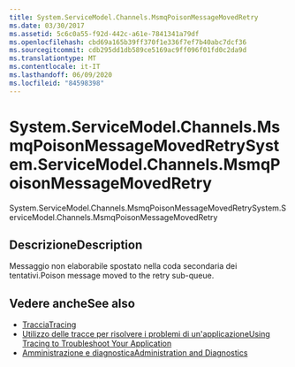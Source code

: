 ```yaml
---
title: System.ServiceModel.Channels.MsmqPoisonMessageMovedRetry
ms.date: 03/30/2017
ms.assetid: 5c6c0a55-f92d-442c-a61e-7841341a79df
ms.openlocfilehash: cbd69a165b39ff370f1e336f7ef7b40abc7dcf36
ms.sourcegitcommit: cdb295dd1db589ce5169ac9ff096f01fd0c2da9d
ms.translationtype: MT
ms.contentlocale: it-IT
ms.lasthandoff: 06/09/2020
ms.locfileid: "84598398"
---
```

# <a name="systemservicemodelchannelsmsmqpoisonmessagemovedretry"></a><span data-ttu-id="db3a7-102">System.ServiceModel.Channels.MsmqPoisonMessageMovedRetry</span><span class="sxs-lookup"><span data-stu-id="db3a7-102">System.ServiceModel.Channels.MsmqPoisonMessageMovedRetry</span></span>
<span data-ttu-id="db3a7-103">System.ServiceModel.Channels.MsmqPoisonMessageMovedRetry</span><span class="sxs-lookup"><span data-stu-id="db3a7-103">System.ServiceModel.Channels.MsmqPoisonMessageMovedRetry</span></span>  
  
## <a name="description"></a><span data-ttu-id="db3a7-104">Descrizione</span><span class="sxs-lookup"><span data-stu-id="db3a7-104">Description</span></span>  
 <span data-ttu-id="db3a7-105">Messaggio non elaborabile spostato nella coda secondaria dei tentativi.</span><span class="sxs-lookup"><span data-stu-id="db3a7-105">Poison message moved to the retry sub-queue.</span></span>  
  
## <a name="see-also"></a><span data-ttu-id="db3a7-106">Vedere anche</span><span class="sxs-lookup"><span data-stu-id="db3a7-106">See also</span></span>

- [<span data-ttu-id="db3a7-107">Traccia</span><span class="sxs-lookup"><span data-stu-id="db3a7-107">Tracing</span></span>](index.md)
- [<span data-ttu-id="db3a7-108">Utilizzo delle tracce per risolvere i problemi di un'applicazione</span><span class="sxs-lookup"><span data-stu-id="db3a7-108">Using Tracing to Troubleshoot Your Application</span></span>](using-tracing-to-troubleshoot-your-application.md)
- [<span data-ttu-id="db3a7-109">Amministrazione e diagnostica</span><span class="sxs-lookup"><span data-stu-id="db3a7-109">Administration and Diagnostics</span></span>](../index.md)
